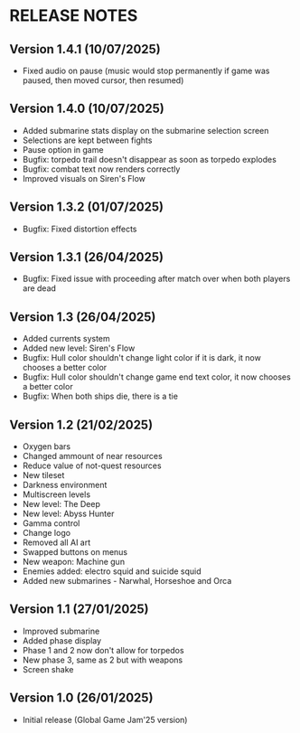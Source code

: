 # RELEASE NOTES

## Version 1.4.1 (10/07/2025)

- Fixed audio on pause (music would stop permanently if game was paused, then moved cursor, then resumed)

## Version 1.4.0 (10/07/2025)

- Added submarine stats display on the submarine selection screen
- Selections are kept between fights
- Pause option in game
- Bugfix: torpedo trail doesn't disappear as soon as torpedo explodes
- Bugfix: combat text now renders correctly
- ​Improved visuals on Siren's Flow

## Version 1.3.2 (01/07/2025)

- Bugfix: Fixed distortion effects

## Version 1.3.1 (26/04/2025)

- Bugfix: Fixed issue with proceeding after match over when both players are dead

## Version 1.3 (26/04/2025)

- Added currents system
- Added new level: Siren's Flow
- Bugfix: Hull color shouldn't change light color if it is dark, it now chooses a better color
- Bugfix: Hull color shouldn't change game end text color, it now chooses a better color
- Bugfix: When both ships die, there is a tie

## Version 1.2 (21/02/2025)

- Oxygen bars
- Changed ammount of near resources
- Reduce value of not-quest resources
- New tileset
- Darkness environment
- Multiscreen levels
- New level: The Deep
- New level: Abyss Hunter
- Gamma control
- Change logo
- Removed all AI art
- Swapped buttons on menus
- New weapon: Machine gun
- Enemies added: electro squid and suicide squid
- Added new submarines - Narwhal, Horseshoe and Orca

## Version 1.1 (27/01/2025)

- Improved submarine
- Added phase display
- Phase 1 and 2 now don't allow for torpedos
- New phase 3, same as 2 but with weapons
- Screen shake

## Version 1.0 (26/01/2025)

- Initial release (Global Game Jam'25 version)

